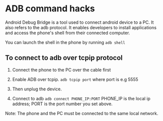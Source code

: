 # ADB command hacks

Android Debug Bridge is a tool used to connect android device to a PC. It also refers to the adb protocol. It enables developers to install applications and access the phone's shell from their connected computer.

You can launch the shell in the phone by running
`adb shell`

## To connect to adb over tcpip protocol

1. Connect the phone to the PC over the cable first
2. Enable ADB over tcpip.
   `adb tcpip port` where port is e.g 5555

3. Then unplug the device.
4. Connect to adb
   `adb connect PHONE_IP:PORT` PHONE_IP is the local ip address; PORT is the port number you set above.

Note: The phone and the PC must be connected to the same local network.
